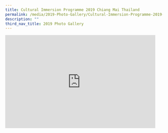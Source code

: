 ```yaml
---
title: Cultural Immersion Programme 2019 Chiang Mai Thailand
permalink: /media/2019-Photo-Gallery/Cultural-Immersion-Programme-2019-Chiang-Mai-Thailand/
description: ""
third_nav_title: 2019 Photo Gallery
---
```

<iframe allowfullscreen="true" height="299" width="480" frameborder="0" src="https://docs.google.com/presentation/d/e/2PACX-1vS1kKJ74dtlhE9vUQYxb47RCIXqTUqNLIDWvTCVSjhdaNQBuDiwC0I0JToZTUUj-lMIo9nItUkqmKxu/embed?start=false&amp;loop=false&amp;delayms=3000"></iframe>